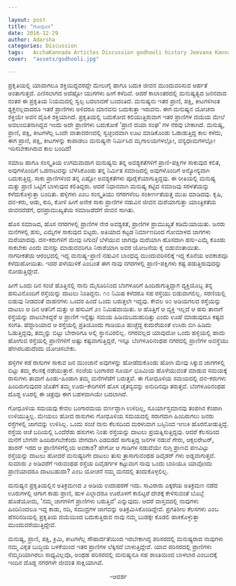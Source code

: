 ```yaml
---

layout: post
title: "ಗೋಧೂಳಿ"
date: 2016-12-29
author: Adarsha
categories: Discussion
tags:	AcchaKannada Articles Discussion godhooli history Jeevana Kannada Life present Tatva Truth village
cover:  "assets/godhooli.jpg"

---
```

<p style="text-align: left;">ಪ್ರಕೃತಿಯಲ್ಲಿ ಯಾವಾಗಲೂ ಶಕ್ತಿಯಿದ್ದವರದ್ದೇ ಮೇಲುಗೈ ಹಾಗೂ ಬದುಕಿ ಜೀವನ ಮುಂದುವರಿಸುವ ಅರ್ಹತೆ ಅಂತಾಗುತ್ತದೆ. ಎಣಿಸಲಾಗದ ಅದೆಷ್ಟೋ ಯುಗಗಳು ಹೀಗೆ ಕಳೆದಿವೆ. ಆದರೆ ಕಾಲಾಂತರದಲ್ಲಿ ಮನುಷ್ಯತ್ವದ ಜನನವಾದ ನಂತರ ಈ ಪ್ರಕೃತಿಯ ನಿಯಮದಲ್ಲಿ ಸ್ವಲ್ಪ ಬದಲಾವಣೆ ಬಂದಂತಿದೆ. ಮನುಷ್ಯನು ಇತರ ಪ್ರಾಣಿ, ಪಕ್ಷಿ, ಕೀಟಗಳಿಗಿಂತ ಶ್ಯಕ್ತನಲ್ಲವಾದರೂ ಇತರೆ ಪ್ರಾಣಿಗಳು ಅಳಿದರೂ ಮಾನವನು ಬದುಕುತ್ತಾ ಇರುವನು. ಈಗ ಮನುಷ್ಯನ ಯೋಚನಾ ಶಕ್ತಿಯೇ ಅವನ ದೈಹಿಕ ಶಕ್ತಿಯಾಗಿದೆ. ಪ್ರಕೃತಿಯಲ್ಲಿ ಬದುಕೋದ ಕಲಿಯುತ್ತಿರುವಾಗ ಇತರ ಪ್ರಾಣಿಗಳ ದಯೆಯ ಮೇಲೆ ಅವಲಂಬಿತನಾಗಿದ್ದವ ಇಂದು ಅದೇ ಪ್ರಾಣಿಗಳು ಬದುಕೋಕೆ 'ಪ್ರಾಣಿ ದಯಾ ಸಂಘ' ಗಳ ನೆರವು ಬೇಕಾಗಿದೆ. ಮನುಷ್ಯ, ಪ್ರಾಣಿ, ಪಕ್ಷಿ, ಕೀಟಗಳೆಲ್ಲ ಒಂದೇ ವಾತಾವರಣದಲ್ಲಿ ಸ್ವಚ್ಛಂದವಾಗಿ ಊಟ ಮಾಡಿಕೊಂಡು ಓಡಾಡುತ್ತಿದ್ದ ಕಾಲ ಕಳೆದು, ಈಗ ಪ್ರಾಣಿ, ಪಕ್ಷಿ, ಕೀಟಗಳನ್ನು ಕಾಪಾಡಲು ಮನುಷ್ಯನೇ ನಿರ್ಮಿಸಿದ ಮೃಗಾಲಯಗಳಲ್ಲೋ, ವನ್ಯಧಾಮಗಳಲ್ಲೋ ಇರಿಸಬೇಕಾಗಿರುವ ಕಾಲ ಬಂದಿದೆ!</p>
<!--more-->

ಸಮಾಜ ಹಾಗೂ ಸಂಸ್ಕೃತಿಯ ಉಗಮವಾದಾಗ ಮನುಷ್ಯನು ತನ್ನ ಅವಶ್ಯಕತೆಗಳಿಗೆ ಪ್ರಾಣಿ-ಪಕ್ಷಿಗಳ ಸಾಕುವುದ ಕಲಿತ, ಅವುಗಳೊಂದಿಗೆ ಒಡನಾಟವನ್ನು ಬೆಳೆಸಿಕೊಂಡು ತನ್ನ ನಿರ್ಮಿತ ಸಮಾಜದಲ್ಲಿ ಅವುಗಳೊಂದಿಗೆ ಅನ್ಯೋನ್ಯವಾಗಿ ಬದುಕುತ್ತಿದ್ದ. ಸಾಕು ಪ್ರಾಣಿಗಳಿಂದ ತನ್ನ ಎಷ್ಟೋ ಅವಶ್ಯಕತೆಗಳು ಪೂರೈಕೆಯಾಗುತ್ತಿದ್ದವು. ಈ ರೀತಿಯಲ್ಲಿ ಮನುಷ್ಯ ಮತ್ತು ಪ್ರಾಣಿ ಒಟ್ಟಿಗೆ ಬಾಳುವುದ ಕಲಿತಿದ್ದರು. ಆದರೆ ನಿಧಾನವಾಗಿ ಮನುಷ್ಯ ಕಟ್ಟಿದ ಸಮಾಜವು ಸರಳತೆಯನ್ನು ಕಳೆದುಕೊಳ್ಳುತ್ತಾ ಬಂದಿತು. ಹಳ್ಳಿಗಳು ಎಂಬ ಸಂಸ್ಕೃತಿಯು ನಗರಗಳೆಂಬ ಸಂಕೀರ್ಣತೆಯತ್ತ ಮುಖ ಮಾಡಿದವು. ಕೃಷಿ, ದನ-ಕರು, ಆಡು, ಕುರಿ, ಕೋಳಿ ಹೀಗೆ ಅನೇಕ ಸಾಕು ಪ್ರಾಣಿಗಳ ನಡುವಿನ ಜೀವನ ಮರೆಯಾಗುತ್ತಾ ಯಾಂತ್ರಿಕತೆಯ ಜೀವನದೆಡೆಗೆ, ಧನಪ್ರಾಮುಖ್ಯತೆಯ ಸಮಾಜಡೆದೆಗೆ ಜೀವನ ಸಾಗಿತು.
<p style="text-align: left;">ಹೊಸ ಸಮಾಜದ, ಹೊಸ ನಗರಗಳಲ್ಲಿ ಪ್ರಾಣಿಗಳ ನೇರ ಅವಶ್ಯಕತೆ, ಪ್ರಾಣಿಗಳ ಪ್ರಾಮುಖ್ಯತೆ ಕಡಿಮೆಯಾಯಿತು. ಜನರು ಮನೆಗಳಲ್ಲಿ ಹಸು, ಎಮ್ಮೆಗಳ ಸಾಕುವುದ ಬಿಟ್ಟರು. ಅತಿಯಾದ ಕಟ್ಟಡ ನಿರ್ಮಾಣದಿಂದ ಗೋಮಾಳದ ಜಾಗಗಳು ಮರೆಯಾದವು. ದನ-ಕರುಗಳಿಗೆ ಮೇವು ಸಿಗುವ/ ಬೆಳೆಯುವ ಜಾಗವೂ ಮರೆಯಾಗಿ ಹೊಸದಾಗಿ ಹಸು-ಎಮ್ಮೆ ಕೊಂಡು ಸಾಕಬೇಕು ಎಂದು ಮನಸ್ಸು ಮಾಡುವವರಿಗೂ ನಿರಾಶೆಯಾಗಿ ಅವರ ಯೋಜನೆಯ ಕೈ ಬಿಡುವಂತಾಯಿತು. ನಾಗರೀಕತೆಯ ಆರಂಭದಲ್ಲಿ ಇದ್ದ ಮನುಷ್ಯ-ಪ್ರಾಣಿ ನಡುವಿನ ಬಾಂಧವ್ಯ ಮುಂದುವರಿಸಲಿಕ್ಕೆ ಇದ್ದ ಕೊನೆಯ ಅವಕಾಶವೂ ಕಳೆದುಹೋಯಿತು. ಇದರ ಪಳೆಯುಳಿಕೆ ಎಂಬಂತೆ ಈಗ ನಾವು ನಗರಗಳಲ್ಲಿ ಪ್ರಾಣಿ-ಪಕ್ಷಿಗಳು ಕಷ್ಟ ಪಡುತ್ತಿರುವುದನ್ನು ನೋಡುತ್ತಿದ್ದೇವೆ.</p>
ಹೀಗೆ ಒಂದು ದಿನ ಸಂಜೆ ಹೊತ್ತಿನಲ್ಲಿ ನಾನು ಮೈಸೂರಿನಿಂದ ಬೆಂಗಳೂರಿಗೆ ಹಿಂದಿರುಗುತ್ತಿದ್ದಾಗ ವ್ಯಕ್ತಿಯೊಬ್ಬ ತನ್ನ ಹಸುವಿನೊಂದಿಗೆ ರಸ್ತೆಯನ್ನು ದಾಟಲು ನಿಂತಿದ್ದನು. ೧೦ ನಿಮಿಷ ಕಳೆದರೂ ಸಹ ರಸ್ತೆಯು ಬಿಡುವಾಗಲಿಲ್ಲ. ಸರಣಿಯಲ್ಲಿ ಬಿಡುವು ನೀಡದಂತೆ ವಾಹನಗಳು ಒಂದರ ಹಿಂದೆ ಒಂದು ಬರುತ್ತಲೇ ಇದ್ದವು. ಕೇವಲ ೮೦ ಅಡಿಯಗಲದ ರಸ್ತೆಯನ್ನು ದಾಟಲು ಆ ದಿನ ಆತನಿಗೆ ಮತ್ತು ಆ ಹಸುವಿಗೆ ೨೦ ನಿಮಿಷವಾಯಿತು. ಆ ಹೊತ್ತಿಗೆ ಆ ವ್ಯಕ್ತಿ ಇಲ್ಲದೆ ಆ ಹಸು ತಾನಾಗೆ ರಸ್ತೆಯನ್ನು ದಾಟಬೇಕಿದ್ದರೆ ಆ ಪ್ರಾಣಿಗೆ ಇನ್ನೆಷ್ಟು ಸಮಯ ಹಿಡಿಯಬದುಹುದಿತ್ತು ಎಂದು ಊಹೆ ಮಾಡುವುದೂ ಕಷ್ಟದ ಸಂಗತಿ. ಹೆದ್ದಾರಿಯಾದ ಆ ರಸ್ತೆಯಲ್ಲಿ ಪ್ರತಿಯೊಂದು ಗಾಡಿಯೂ ಹುಚ್ಚೆದ್ದ ಕುದುರೆಯಂತೆ ಉಸಿರು ಬಿಗಿ ಹಿಡಿದು ಓಡುತ್ತಿದ್ದವು, ತಮ್ಮನ್ನು ಬಿಟ್ಟು ಬೇರಾರಿಗೂ ಅಲ್ಲಿ ಸ್ಥಾನವಿರಲಿಲ್ಲ. ನಗರವಲ್ಲದ ಯಾವುದೋ ಒಂದು ಹಳ್ಳಿಯಲ್ಲಿ ಹಾದು ಹೋಗುವ ರಸ್ತೆಯಲ್ಲಿ ಪ್ರಾಣಿಗಳಿಗೆ ಅಷ್ಟು ಕಷ್ಟವಾಗುತ್ತಿದ್ದರೆ, ಇನ್ನೂ ಬೆಂಗಳೂರಿನಂಥಹ ನಗರದಲ್ಲಿ ಪ್ರಾಣಿಗಳ ಅವಸ್ಥೆಯು ಹೇಗಿರಬಹುದೆಂದು ಯೋಚಿಸಬೇಕು.
<p style="text-align: left;">ಹಳ್ಳಿಗಳ ಕಡೆ ರಾಸುಗಳ ಸಾಕುವ ಜನ ಮುಂಜಾನೆ ಅವುಗಳನ್ನು ಹೋಡೆದುಕೊಂಡು ಹೋಗಿ ಮೇವು ಸಿಕ್ಕುವ ಜಾಗಗಳಲ್ಲಿ ಬಿಟ್ಟು ತಮ್ಮ ಕೆಲಸಕ್ಕೆ ನಡೆಯುತ್ತಾರೆ. ಸಂಜೆಯ ಬಂಗಾರದ ಸೂರ್ಯ ಭೂಮಿಯ ಹೊಳೆಯುವಂತೆ ಮಾಡುವ ಸಮಯಕ್ಕೆ ರಾಸುಗಳು ತಾವಾಗೆ ಹಿಂಡು-ಹಿಂಡಾಗಿ ತಮ್ಮ ಮನೆಗಳೆಡೆಗೆ ಬರುತ್ತವೆ. ಈ ಗೋಧೂಳಿಯ ಸಮಯದಲ್ಲಿ ದನ-ಕರುಗಳು ಹಿಂದಿರುಗುವುದರ ಜೊತೆಗೆ ತಮ್ಮ ಊರು-ಕೇರಿಗಳಿಗೆ ಹೊಸ ಚೈತನ್ಯವನ್ನು ಅನುದಿನವೂ ತರುತ್ತವೆ. ಬೆಂಗಳೂರಿನಂಥಹ ದೊಡ್ಡ ಊರಲ್ಲಿ ಈ ಚಿತ್ರವೂ ಈಗ ಬಹಳವಾಗಿಯೇ ಬದಲಾಗಿದೆ.</p>
<p style="text-align: left;">ಗೋಧೂಳಿಯ ಸಮಯವು ಕೇವಲ ಬಂಗಾರಮಯ ವರ್ಣದ್ದಾಗಿ ಉಳಿದಿಲ್ಲ, ಸೂರ್ಯಾಸ್ತಮಾನವು ತಂಪಗಿನ ಕೆಂಪಾಗಿ ಉಳಿಯುತ್ತಿಲ್ಲ. ಮೇಯಲು ಹೋದ ರಾಸುಗಳು ಗೋಧೂಳಿಯ ಸಮಯದಲ್ಲಿ ಸರಾಗವಾಗಿ ಹಿಂದಿರುಗಲು ಜನರು ರಸ್ತೆಗಳಲ್ಲಿ ಜಾಗವನ್ನು ಉಳಿಸಿಲ್ಲ. ಒಂದು ಸಂಜೆ ನಾನು ಕೆಲಸದಿಂದ ಮರಳುವಾಗ ಬಸ್ಸಿನಿಂದ ಇಣುಕಿ ಹೊರನೋಡುತ್ತಿದ್ದೆ. ರಸ್ತೆಯ ಆಚೆ ಬದಿಯಲ್ಲಿ ಒಂದೆರೆಡು ಹಸುಗಳು ನಿಂತು ರಸ್ತೆಯನ್ನು ದಾಟಲು ಪ್ರಯತ್ನಿಸುತ್ತಿದ್ದವು. ಆದರೆ ಕೆಲಸದಿಂದ ಮನೆಗೆ ಬೇಗನೇ ಹಿಂದಿರುಗಬೇಕೆಂದು ವೇಗವಾಗಿ ಎಡಬಿಡದೆ ಸಾಗುತ್ತಿದ್ದ ಜನಗಳ ನಡುವೆ ಗೇರು, ಆಕ್ಸಲರೇಟರ್, ಹಾರನ್ ಇರದ ಆ ಪ್ರಾಣಿಗಳಿಗೆಲ್ಲಿಯ ಅವಕಾಶ? ಹೇಗೋ ಆ ಗಾಡಿಗಳ ನಡುವೆಯೇ ನುಗ್ಗಿ ಪ್ರಾಣವ ಪಣವಿಟ್ಟು ರಸ್ತೆಯನ್ನು ದಾಟಲು ಹೋದರೆ ಮನುಷ್ಯರಿಗೇ ದಾಟಲು ತುಸು ತ್ರಾಸಾಗುವಂಥಹ ಡಿವೈಡರ್ ಗಳು ಅಡ್ಡವಾಗುತ್ತವೆ. ಸುಮಾರು ೨ ಅಡಿವರೆಗೆ ಇರುವಂಥಹ ರಸ್ತೆಯ ದಿವೈಡರ್ಗಳ ಕಟ್ಟುವಾಗ ನಾವು ಒಂದು ಬಾರಿಯೂ ಯಾವೊಂದು ಪ್ರಾಣಿಯಾದರೂ ದಾಟಬಹುದಾ? ಎಂಬ ಯೋಚನೆ ನಮ್ಮ ಮನದಲ್ಲಿ ತಂದುಕೊಳ್ಳಲಿಲ್ಲ.</p>
<p style="text-align: left;">ಮನುಷ್ಯನ ಪ್ರಕೃತಿಯಲ್ಲಿನ ಅತಿಕ್ರಮಣದ ೨ ಅಡಿಯ ಉದಾಹರಣೆ ಇದು. ಸಾವಿರಾರು ಎಕ್ಕರೆಯ ಅತಿಕ್ರಮಣ ನಡೆದ ಊರುಗಳಲ್ಲಿ ಆಗಾಗ ಕಾಡು ಪ್ರಾಣಿ, ಹುಳ ಎಲ್ಲಾದರೂ ಊರೊಳಗೆ ಕಾಲಿಟ್ಟರೆ ದೇಶಕ್ಕೆ ಕೇಳಿಸುವಂತೆ ಬೊಬ್ಬೆ ಹೊಡೆಯೋದು, 'ನಮ್ಮ ಜಾಗಗಳಿಗೆ ಪ್ರಾಣಿಗಳು ಬರುತ್ತಿವೆ' ಎನ್ನುವುದು. ಆದರೆ ವಾಸ್ತವದಲ್ಲಿ ನಾವುಗಳು ಹಿಂದಿನಿಂದಲೂ ಇದ್ದ ಕಾಡು, ನದಿ, ಸಮುದ್ರಗಳ ಜಾಗವನ್ನು ಅತಿಕ್ರಮಿಸಿಕೊಂಡಿದ್ದೇವೆ. ಪ್ರಗತಿಶೀಲ ಕೆಲಸಗಳು ಎಂಬ ಹೆಸರಿನಡಿಯಲ್ಲಿ ಪ್ರಕೃತಿಯ ದಯೆಯಿಂದ ಬದುಕುತ್ತಿರುವ ನಾವು ನಮ್ಮ ಬುಡಕ್ಕೇ ಕೊಡಲಿ ಹಾಕಿಕೊಳ್ಳುತ್ತಾ ಮುಂದುವರೆಯುತ್ತಿದ್ದೇವೆ.</p>
<p style="text-align: left;">ಮನುಷ್ಯ, ಪ್ರಾಣಿ, ಪಕ್ಷಿ, ಕ್ರಿಮಿ, ಕೀಟಗಳೆಲ್ಲ ಸೌಹಾರ್ದತೆಯಿಂದ ಇರಬೇಕಾಗಿದ್ದ ಪರಿಸರದಲ್ಲಿ ಮನುಷ್ಯರಾದ ನಾವುಗಳು ನಮ್ಮ ವಿಕೃತ ಬುದ್ಧಿಯ ಬಳಕೆಯಿಂದ ಇತರ ಪ್ರಾಣಿಗಳ ಲೆಕ್ಕಿಸದೆ ಬಾಳುತ್ತಿದ್ದೇವೆ. ಯಾವ ಪರಿಸರದಲ್ಲಿ ಪ್ರಾಣಿಗಳು ನೆಮ್ಮದಿಯಾಗಿರಲು ಸಾಧ್ಯವಿಲ್ಲವೊ, ಅಂಥಹ ಪರಿಸರದಲ್ಲಿ ಮನುಷ್ಯನೂ ಸಹ ಶಾಂತಿಯಿಂದ ಬಾಳಲಾರ ಎಂಬುದಕ್ಕೆ ಇಂದಿನ ದೊಡ್ಡ ನಗರಗಳೇ ಜೀವಂತ ಸಾಕ್ಷಿಯಾಗಿವೆ.</p>
<p align= "center">-ಆದರ್ಶ</p>
